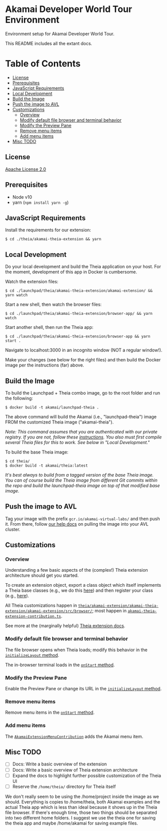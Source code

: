 # Akamai Developer World Tour Environment

Environment setup for Akamai Developer World Tour.

This README includes all the extant docs.

Table of Contents
=================

* [License](#license)
* [Prerequisites](#prerequisites)
* [JavaScript Requirements](#javascript-requirements)
* [Local Development](#local-development)
* [Build the Image](#build-the-image)
* [Push the image to AVL](#push-the-image-to-avl)
* [Customizations](#customizations)
    * [Overview](#overview)
    * [Modify default file browser and terminal behavior](#modify-default-file-browser-and-terminal-behavior)
    * [Modify the Preview Pane](#modify-the-preview-pane)
    * [Remove menu items](#remove-menu-items)
    * [Add menu items](#add-menu-items)
* [Misc TODO](#misc-todo)

## License

[Apache License 2.0](LICENSE) 

## Prerequisites 

- Node v10
- yarn (`npm install yarn -g`)

## JavaScript Requirements

Install the requirements for our extension: 

```
$ cd ./theia/akamai-theia-extension && yarn

```

## Local Development 

Do your local development and build the Theia application on your 
host. For the moment, development of this app in Docker is cumbersome.

Watch the extension files: 

```
$ cd ./launchpad/theia/akamai-theia-extension/akamai-extension/ && yarn watch
```

Start a new shell, then watch the browser files:

```
$ cd ./launchpad/theia/akamai-theia-extension/browser-app/ && yarn watch 
```

Start another shell, then run the Theia app: 

```
$ cd ./launchpad/theia/akamai-theia-extension/browser-app && yarn start .
```

Navigate to localhost:3000 in an incognito window (NOT a regular window!). 

Make your changes (see below for the right files) and then build the Docker image per the instructions (far) above.

## Build the Image

To build the Launchpad + Theia combo image, go to the
root folder and run the following:

```
$ docker build -t akamai/launchpad-theia .
```

The above command will build the Akamai (i.e., "launchpad-theia") image FROM the customized Theia image ("akamai-theia").

*Note: This command assumes that you are authenticated with our private
registry. If you are not, follow these [instructions][gce-auth]. You also 
must first compile several Theia files for this to work. See below in 
"Local Development."*

To build the base Theia image:

```
$ cd theia/ 
$ docker build -t akamai/theia:latest
```

*It's best always to build from a tagged version of the base Theia image. You can of course build the Theia image from different Git commits within the repo and build the launchpad-theia image on top of that modified base image.*

## Push the image to AVL 

Tag your image with the prefix `gcr.io/akamai-virtual-labs/` and then push it. From there, follow [our help docs][avl-help-pull] on pulling the image into your AVL cluster.


## Customizations 

### Overview 

Understanding a few basic aspects of the (complex!) Theia extension architecture should get you started. 

To create an extension object, export a class object which itself implements a Theia base classes (e.g., we do this [here][extension-base-class]) and then register your class (e.g., [here][extension-base-class-register]). 

All Theia customizations happen in [`theia/akamai-extension/akamai-theia-extension/akamai-extension/src/browser/`][extension-src]; most happen in [`akamai-theia-extension-contribution.ts`][extension-contribution]. 

See more at the (marginally helpful) [Theia extension docs][theia-extension-docs].

### Modify default file browser and terminal behavior

The file browser opens when Theia loads; modify this 
behavior in the [`initializeLayout` method][filebrowser-open].

The in-browser terminal loads in the [`onStart` method][terminal-open].

### Modify the Preview Pane

Enable the Preview Pane or change its URL in the [`initializeLayout` method][preview-pane].

### Remove menu items

Remove menu items in the [`onStart` method][menu-items].

### Add menu items 

The [`AkamaiExtensionMenuContribution`][akamai-menu] adds the Akamai menu item.

## Misc TODO

- [ ] Docs: Write a basic overview of the extension 
- [ ] Docs: Write a basic overview of Theia extension architecture
- [ ] Expand the docs to highlight further possible customization of the Theia UI
- [ ] Reserve the `/home/theia/` directory for Theia itself 

We don't really seem to be using the /home/project inside the image
as we should. Everything is copies to /home/theia, both Akamai examples and the
actual Theia app which is less than ideal because it shows up in the Theia file
browser. If there's enough time, those two things should be separated into two
different home folders. I suggest we use the theia one for saving the theia app
and maybe /home/akamai for saving example files.

[akamai-menu]: ./theia/akamai-theia-extension/akamai-extension/src/browser/akamai-extension-contribution.ts#L85
[avl-help-pull]: https://help.appsembler.com/article/160-importing-container-registry
[extension-base-class]: ./theia/akamai-theia-extension/akamai-extension/src/browser/akamai-extension-contribution.ts#L17
[extension-base-class-register]: ./theia/akamai-theia-extension/akamai-extension/src/browser/akamai-extension-frontend-module.ts#L17
[extension-contribution]: ./theia/akamai-theia-extension/akamai-extension/src/browser/akamai-extension-contribution.ts
[extension-src]: ./theia/akamai-theia-extension/akamai-extension/src/browser/
[filebrowser-open]: ./theia/akamai-theia-extension/akamai-extension/src/browser/akamai-extension-contribution.ts#L51-L54
[gce-auth]: https://help.appsembler.com/article/374-gcr
[menu-items]: ./theia/akamai-theia-extension/akamai-extension/src/browser/akamai-extension-contribution.ts#L32-44
[terminal-open]: ./theia/akamai-theia-extension/akamai-extension/src/browser/akamai-extension-contribution.ts#L32-34
[theia-extension-docs]: https://www.theia-ide.org/doc/Authoring_Extensions.html
[preview-pane]: ./theia/akamai-theia-extension/akamai-extension/src/browser/akamai-extension-contribution.ts#L56-57
